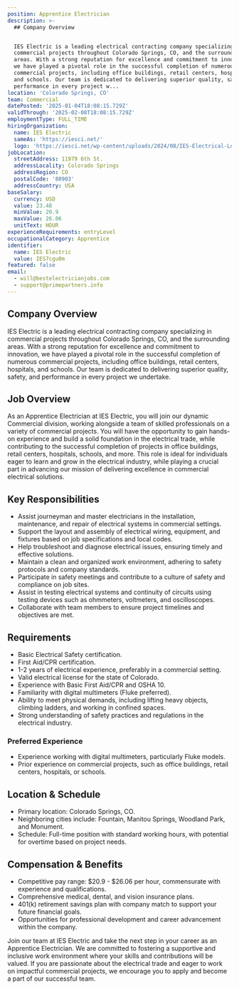```yaml
---
position: Apprentice Electrician
description: >-
  ## Company Overview


  IES Electric is a leading electrical contracting company specializing in
  commercial projects throughout Colorado Springs, CO, and the surrounding
  areas. With a strong reputation for excellence and commitment to innovation,
  we have played a pivotal role in the successful completion of numerous
  commercial projects, including office buildings, retail centers, hospitals,
  and schools. Our team is dedicated to delivering superior quality, safety, and
  performance in every project w...
location: 'Colorado Springs, CO'
team: Commercial
datePosted: '2025-01-04T18:08:15.729Z'
validThrough: '2025-02-08T18:08:15.729Z'
employmentType: FULL_TIME
hiringOrganization:
  name: IES Electric
  sameAs: 'https://iesci.net/'
  logo: 'https://iesci.net/wp-content/uploads/2024/08/IES-Electrical-Logo-color.png'
jobLocation:
  streetAddress: 11979 6th St.
  addressLocality: Colorado Springs
  addressRegion: CO
  postalCode: '80903'
  addressCountry: USA
baseSalary:
  currency: USD
  value: 23.48
  minValue: 20.9
  maxValue: 26.06
  unitText: HOUR
experienceRequirements: entryLevel
occupationalCategory: Apprentice
identifier:
  name: IES Electric
  value: IES7cgu0m
featured: false
email:
  - will@bestelectricianjobs.com
  - support@primepartners.info
---
```




## Company Overview

IES Electric is a leading electrical contracting company specializing in commercial projects throughout Colorado Springs, CO, and the surrounding areas. With a strong reputation for excellence and commitment to innovation, we have played a pivotal role in the successful completion of numerous commercial projects, including office buildings, retail centers, hospitals, and schools. Our team is dedicated to delivering superior quality, safety, and performance in every project we undertake.

## Job Overview

As an Apprentice Electrician at IES Electric, you will join our dynamic Commercial division, working alongside a team of skilled professionals on a variety of commercial projects. You will have the opportunity to gain hands-on experience and build a solid foundation in the electrical trade, while contributing to the successful completion of projects in office buildings, retail centers, hospitals, schools, and more. This role is ideal for individuals eager to learn and grow in the electrical industry, while playing a crucial part in advancing our mission of delivering excellence in commercial electrical solutions.

## Key Responsibilities

- Assist journeyman and master electricians in the installation, maintenance, and repair of electrical systems in commercial settings.
- Support the layout and assembly of electrical wiring, equipment, and fixtures based on job specifications and local codes.
- Help troubleshoot and diagnose electrical issues, ensuring timely and effective solutions.
- Maintain a clean and organized work environment, adhering to safety protocols and company standards.
- Participate in safety meetings and contribute to a culture of safety and compliance on job sites.
- Assist in testing electrical systems and continuity of circuits using testing devices such as ohmmeters, voltmeters, and oscilloscopes.
- Collaborate with team members to ensure project timelines and objectives are met.

## Requirements

- Basic Electrical Safety certification.
- First Aid/CPR certification.
- 1-2 years of electrical experience, preferably in a commercial setting.
- Valid electrical license for the state of Colorado.
- Experience with Basic First Aid/CPR and OSHA 10.
- Familiarity with digital multimeters (Fluke preferred).
- Ability to meet physical demands, including lifting heavy objects, climbing ladders, and working in confined spaces.
- Strong understanding of safety practices and regulations in the electrical industry.

### Preferred Experience

- Experience working with digital multimeters, particularly Fluke models.
- Prior experience on commercial projects, such as office buildings, retail centers, hospitals, or schools.

## Location & Schedule

- Primary location: Colorado Springs, CO.
- Neighboring cities include: Fountain, Manitou Springs, Woodland Park, and Monument.
- Schedule: Full-time position with standard working hours, with potential for overtime based on project needs.

## Compensation & Benefits

- Competitive pay range: $20.9 - $26.06 per hour, commensurate with experience and qualifications.
- Comprehensive medical, dental, and vision insurance plans.
- 401(k) retirement savings plan with company match to support your future financial goals.
- Opportunities for professional development and career advancement within the company.

Join our team at IES Electric and take the next step in your career as an Apprentice Electrician. We are committed to fostering a supportive and inclusive work environment where your skills and contributions will be valued. If you are passionate about the electrical trade and eager to work on impactful commercial projects, we encourage you to apply and become a part of our successful team.
